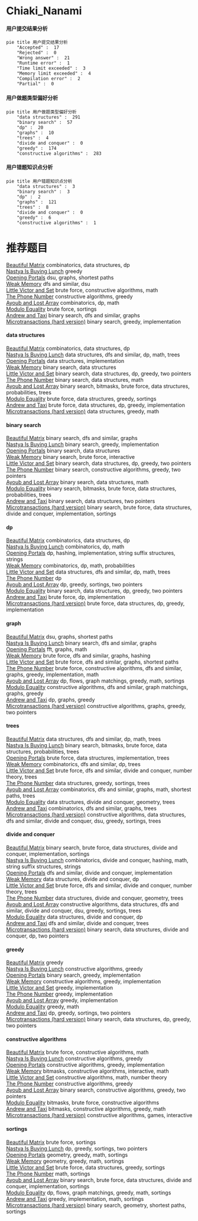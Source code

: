 # Chiaki_Nanami
<!-- tabs:start -->
#### **用户提交结果分析**

```mermaid
pie title 用户提交结果分析
    "Accepted" :  17
    "Rejected" :  0
    "Wrong answer" :  21
    "Runtime error" :  1
    "Time limit exceeded" :  3
    "Memory limit exceeded" :  4
    "Compilation error" :  2
    "Partial" :  0
```
#### **用户做题类型偏好分析**

```mermaid
pie title 用户做题类型偏好分析
    "data structures" :  291
    "binary search" :  57
    "dp" :  20
    "graphs" :  10
    "trees" :  4
    "divide and conquer" :  0
    "greedy" :  174
    "constructive algorithms" :  283
```
#### **用户错题知识点分析**

```mermaid
pie title 用户错题知识点分析
    "data structures" :  3
    "binary search" :  3
    "dp" :  2
    "graphs" :  121
    "trees" :  8
    "divide and conquer" :  0
    "greedy" :  6
    "constructive algorithms" :  1
```
<!-- tabs:end -->
# 推荐题目
[Beautiful Matrix](http://codeforces.com/problemset/problem/1085/G)		combinatorics,
                        data structures,
                        dp		  
[Nastya Is Buying Lunch](http://codeforces.com/problemset/problem/1136/D)		greedy		  
[Opening Portals](http://codeforces.com/problemset/problem/196/E)		dsu,
                        graphs,
                        shortest paths		  
[Weak Memory](http://codeforces.com/problemset/problem/187/C)		dfs and similar,
                        dsu		  
[Little Victor and Set](http://codeforces.com/problemset/problem/460/D)		brute force,
                        constructive algorithms,
                        math		  
[The Phone Number](http://codeforces.com/problemset/problem/1017/C)		constructive algorithms,
                        greedy		  
[Ayoub and Lost Array](http://codeforces.com/problemset/problem/1105/C)		combinatorics,
                        dp,
                        math		  
[Modulo Equality](http://codeforces.com/problemset/problem/1269/B)		brute force,
                        sortings		  
[Andrew and Taxi](http://codeforces.com/problemset/problem/1100/E)		binary search,
                        dfs and similar,
                        graphs		  
[Microtransactions (hard version)](http://codeforces.com/problemset/problem/1165/F2)		binary search,
                        greedy,
                        implementation		  
<!-- tabs:start -->
#### **data structures**
[Beautiful Matrix](http://codeforces.com/problemset/problem/1085/G)		combinatorics,
                        data structures,
                        dp		  
[Nastya Is Buying Lunch](https://codeforces.com/contest/1143/problem/E)		data structures,
                        dfs and similar,
                        dp,
                        math,
                        trees		  
[Opening Portals](https://codeforces.com/contest/462/problem/E)		data structures,
                        implementation		  
[Weak Memory](http://codeforces.com/problemset/problem/1379/F1)		binary search,
                        data structures		  
[Little Victor and Set](http://codeforces.com/problemset/problem/1492/C)		binary search,
                        data structures,
                        dp,
                        greedy,
                        two pointers		  
[The Phone Number](http://codeforces.com/problemset/problem/1490/G)		binary search,
                        data structures,
                        math		  
[Ayoub and Lost Array](http://codeforces.com/problemset/problem/1479/D)		binary search,
                        bitmasks,
                        brute force,
                        data structures,
                        probabilities,
                        trees		  
[Modulo Equality](http://codeforces.com/problemset/problem/1497/A)		brute force,
                        data structures,
                        greedy,
                        sortings		  
[Andrew and Taxi](http://codeforces.com/problemset/problem/1491/C)		brute force,
                        data structures,
                        dp,
                        greedy,
                        implementation		  
[Microtransactions (hard version)](http://codeforces.com/problemset/problem/1492/B)		data structures,
                        greedy,
                        math		  
#### **binary search**
[Beautiful Matrix](http://codeforces.com/problemset/problem/1100/E)		binary search,
                        dfs and similar,
                        graphs		  
[Nastya Is Buying Lunch](http://codeforces.com/problemset/problem/1165/F2)		binary search,
                        greedy,
                        implementation		  
[Opening Portals](http://codeforces.com/problemset/problem/1379/F1)		binary search,
                        data structures		  
[Weak Memory](http://codeforces.com/problemset/problem/1153/E)		binary search,
                        brute force,
                        interactive		  
[Little Victor and Set](http://codeforces.com/problemset/problem/1492/C)		binary search,
                        data structures,
                        dp,
                        greedy,
                        two pointers		  
[The Phone Number](http://codeforces.com/problemset/problem/1463/D)		binary search,
                        constructive algorithms,
                        greedy,
                        two pointers		  
[Ayoub and Lost Array](http://codeforces.com/problemset/problem/1490/G)		binary search,
                        data structures,
                        math		  
[Modulo Equality](http://codeforces.com/problemset/problem/1479/D)		binary search,
                        bitmasks,
                        brute force,
                        data structures,
                        probabilities,
                        trees		  
[Andrew and Taxi](http://codeforces.com/problemset/problem/1436/E)		binary search,
                        data structures,
                        two pointers		  
[Microtransactions (hard version)](http://codeforces.com/problemset/problem/1461/D)		binary search,
                        brute force,
                        data structures,
                        divide and conquer,
                        implementation,
                        sortings		  
#### **dp**
[Beautiful Matrix](http://codeforces.com/problemset/problem/1085/G)		combinatorics,
                        data structures,
                        dp		  
[Nastya Is Buying Lunch](http://codeforces.com/problemset/problem/1105/C)		combinatorics,
                        dp,
                        math		  
[Opening Portals](http://codeforces.com/problemset/problem/1393/E1)		dp,
                        hashing,
                        implementation,
                        string suffix structures,
                        strings		  
[Weak Memory](http://codeforces.com/problemset/problem/1392/H)		combinatorics,
                        dp,
                        math,
                        probabilities		  
[Little Victor and Set](https://codeforces.com/contest/1143/problem/E)		data structures,
                        dfs and similar,
                        dp,
                        math,
                        trees		  
[The Phone Number](http://codeforces.com/problemset/problem/687/C)		dp		  
[Ayoub and Lost Array](http://codeforces.com/problemset/problem/1394/A)		dp,
                        greedy,
                        sortings,
                        two pointers		  
[Modulo Equality](http://codeforces.com/problemset/problem/1492/C)		binary search,
                        data structures,
                        dp,
                        greedy,
                        two pointers		  
[Andrew and Taxi](https://codeforces.com/contest/1457/problem/C)		brute force,
                        dp,
                        implementation		  
[Microtransactions (hard version)](http://codeforces.com/problemset/problem/1491/C)		brute force,
                        data structures,
                        dp,
                        greedy,
                        implementation		  
#### **graph**
[Beautiful Matrix](http://codeforces.com/problemset/problem/196/E)		dsu,
                        graphs,
                        shortest paths		  
[Nastya Is Buying Lunch](http://codeforces.com/problemset/problem/1100/E)		binary search,
                        dfs and similar,
                        graphs		  
[Opening Portals](http://codeforces.com/problemset/problem/1392/I)		fft,
                        graphs,
                        math		  
[Weak Memory](http://codeforces.com/problemset/problem/1394/B)		brute force,
                        dfs and similar,
                        graphs,
                        hashing		  
[Little Victor and Set](http://codeforces.com/problemset/problem/1005/F)		brute force,
                        dfs and similar,
                        graphs,
                        shortest paths		  
[The Phone Number](http://codeforces.com/problemset/problem/1487/C)		brute force,
                        constructive algorithms,
                        dfs and similar,
                        graphs,
                        greedy,
                        implementation,
                        math		  
[Ayoub and Lost Array](http://codeforces.com/problemset/problem/1437/C)		dp,
                        flows,
                        graph matchings,
                        greedy,
                        math,
                        sortings		  
[Modulo Equality](http://codeforces.com/problemset/problem/1470/D)		constructive algorithms,
                        dfs and similar,
                        graph matchings,
                        graphs,
                        greedy		  
[Andrew and Taxi](http://codeforces.com/problemset/problem/1476/C)		dp,
                        graphs,
                        greedy		  
[Microtransactions (hard version)](http://codeforces.com/problemset/problem/1304/D)		constructive algorithms,
                        graphs,
                        greedy,
                        two pointers		  
#### **trees**
[Beautiful Matrix](https://codeforces.com/contest/1143/problem/E)		data structures,
                        dfs and similar,
                        dp,
                        math,
                        trees		  
[Nastya Is Buying Lunch](http://codeforces.com/problemset/problem/1479/D)		binary search,
                        bitmasks,
                        brute force,
                        data structures,
                        probabilities,
                        trees		  
[Opening Portals](http://codeforces.com/problemset/problem/1511/C)		brute force,
                        data structures,
                        implementation,
                        trees		  
[Weak Memory](http://codeforces.com/problemset/problem/1499/F)		combinatorics,
                        dfs and similar,
                        dp,
                        trees		  
[Little Victor and Set](http://codeforces.com/problemset/problem/1491/E)		brute force,
                        dfs and similar,
                        divide and conquer,
                        number theory,
                        trees		  
[The Phone Number](http://codeforces.com/problemset/problem/1466/D)		data structures,
                        greedy,
                        sortings,
                        trees		  
[Ayoub and Lost Array](http://codeforces.com/problemset/problem/1495/D)		combinatorics,
                        dfs and similar,
                        graphs,
                        math,
                        shortest paths,
                        trees		  
[Modulo Equality](http://codeforces.com/problemset/problem/1303/G)		data structures,
                        divide and conquer,
                        geometry,
                        trees		  
[Andrew and Taxi](http://codeforces.com/problemset/problem/1454/E)		combinatorics,
                        dfs and similar,
                        graphs,
                        trees		  
[Microtransactions (hard version)](http://codeforces.com/problemset/problem/1494/D)		constructive algorithms,
                        data structures,
                        dfs and similar,
                        divide and conquer,
                        dsu,
                        greedy,
                        sortings,
                        trees		  
#### **divide and conquer**
[Beautiful Matrix](http://codeforces.com/problemset/problem/1461/D)		binary search,
                        brute force,
                        data structures,
                        divide and conquer,
                        implementation,
                        sortings		  
[Nastya Is Buying Lunch](http://codeforces.com/problemset/problem/1466/G)		combinatorics,
                        divide and conquer,
                        hashing,
                        math,
                        string suffix structures,
                        strings		  
[Opening Portals](http://codeforces.com/problemset/problem/1490/D)		dfs and similar,
                        divide and conquer,
                        implementation		  
[Weak Memory](https://codeforces.com/contest/1483/problem/C)		data structures,
                        divide and conquer,
                        dp		  
[Little Victor and Set](http://codeforces.com/problemset/problem/1491/E)		brute force,
                        dfs and similar,
                        divide and conquer,
                        number theory,
                        trees		  
[The Phone Number](http://codeforces.com/problemset/problem/1303/G)		data structures,
                        divide and conquer,
                        geometry,
                        trees		  
[Ayoub and Lost Array](http://codeforces.com/problemset/problem/1494/D)		constructive algorithms,
                        data structures,
                        dfs and similar,
                        divide and conquer,
                        dsu,
                        greedy,
                        sortings,
                        trees		  
[Modulo Equality](http://codeforces.com/problemset/problem/1482/E)		data structures,
                        divide and conquer,
                        dp		  
[Andrew and Taxi](http://codeforces.com/problemset/problem/566/C)		dfs and similar,
                        divide and conquer,
                        trees		  
[Microtransactions (hard version)](http://codeforces.com/problemset/problem/1428/F)		binary search,
                        data structures,
                        divide and conquer,
                        dp,
                        two pointers		  
#### **greedy**
[Beautiful Matrix](http://codeforces.com/problemset/problem/1136/D)		greedy		  
[Nastya Is Buying Lunch](http://codeforces.com/problemset/problem/1017/C)		constructive algorithms,
                        greedy		  
[Opening Portals](http://codeforces.com/problemset/problem/1165/F2)		binary search,
                        greedy,
                        implementation		  
[Weak Memory](http://codeforces.com/problemset/problem/1207/B)		constructive algorithms,
                        greedy,
                        implementation		  
[Little Victor and Set](http://codeforces.com/problemset/problem/1392/C)		greedy,
                        implementation		  
[The Phone Number](http://codeforces.com/problemset/problem/1264/A)		greedy,
                        implementation		  
[Ayoub and Lost Array](http://codeforces.com/problemset/problem/1119/A)		greedy,
                        implementation		  
[Modulo Equality](http://codeforces.com/problemset/problem/1393/A)		greedy,
                        math		  
[Andrew and Taxi](http://codeforces.com/problemset/problem/1394/A)		dp,
                        greedy,
                        sortings,
                        two pointers		  
[Microtransactions (hard version)](http://codeforces.com/problemset/problem/1492/C)		binary search,
                        data structures,
                        dp,
                        greedy,
                        two pointers		  
#### **constructive algorithms**
[Beautiful Matrix](http://codeforces.com/problemset/problem/460/D)		brute force,
                        constructive algorithms,
                        math		  
[Nastya Is Buying Lunch](http://codeforces.com/problemset/problem/1017/C)		constructive algorithms,
                        greedy		  
[Opening Portals](http://codeforces.com/problemset/problem/1207/B)		constructive algorithms,
                        greedy,
                        implementation		  
[Weak Memory](http://codeforces.com/problemset/problem/1392/E)		bitmasks,
                        constructive algorithms,
                        interactive,
                        math		  
[Little Victor and Set](http://codeforces.com/problemset/problem/1366/D)		constructive algorithms,
                        math,
                        number theory		  
[The Phone Number](http://codeforces.com/problemset/problem/1493/A)		constructive algorithms,
                        greedy		  
[Ayoub and Lost Array](http://codeforces.com/problemset/problem/1463/D)		binary search,
                        constructive algorithms,
                        greedy,
                        two pointers		  
[Modulo Equality](https://codeforces.com/contest/1456/problem/B)		bitmasks,
                        brute force,
                        constructive algorithms		  
[Andrew and Taxi](http://codeforces.com/problemset/problem/1492/D)		bitmasks,
                        constructive algorithms,
                        greedy,
                        math		  
[Microtransactions (hard version)](https://codeforces.com/contest/1504/problem/D)		constructive algorithms,
                        games,
                        interactive		  
#### **sortings**
[Beautiful Matrix](http://codeforces.com/problemset/problem/1269/B)		brute force,
                        sortings		  
[Nastya Is Buying Lunch](http://codeforces.com/problemset/problem/1394/A)		dp,
                        greedy,
                        sortings,
                        two pointers		  
[Opening Portals](https://codeforces.com/contest/1496/problem/C)		geometry,
                        greedy,
                        math,
                        sortings		  
[Weak Memory](http://codeforces.com/problemset/problem/1495/A)		geometry,
                        greedy,
                        math,
                        sortings		  
[Little Victor and Set](http://codeforces.com/problemset/problem/1497/A)		brute force,
                        data structures,
                        greedy,
                        sortings		  
[The Phone Number](http://codeforces.com/problemset/problem/1427/A)		math,
                        sortings		  
[Ayoub and Lost Array](http://codeforces.com/problemset/problem/1461/D)		binary search,
                        brute force,
                        data structures,
                        divide and conquer,
                        implementation,
                        sortings		  
[Modulo Equality](http://codeforces.com/problemset/problem/1437/C)		dp,
                        flows,
                        graph matchings,
                        greedy,
                        math,
                        sortings		  
[Andrew and Taxi](http://codeforces.com/problemset/problem/1473/A)		greedy,
                        implementation,
                        math,
                        sortings		  
[Microtransactions (hard version)](http://codeforces.com/problemset/problem/1486/B)		binary search,
                        geometry,
                        shortest paths,
                        sortings		  
<!-- tabs:end -->
